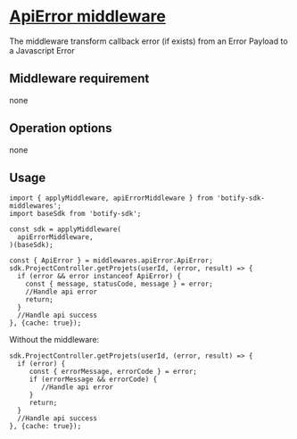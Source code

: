 # [ApiError middleware](../../src/middlewares/apiErrorMiddleware.js)

The middleware transform callback error (if exists) from an Error Payload to a Javascript Error

## Middleware requirement
none

## Operation options
none

## Usage
```JS
import { applyMiddleware, apiErrorMiddleware } from 'botify-sdk-middlewares';
import baseSdk from 'botify-sdk';

const sdk = applyMiddleware(
  apiErrorMiddleware,
)(baseSdk);

const { ApiError } = middlewares.apiError.ApiError;
sdk.ProjectController.getProjets(userId, (error, result) => {
  if (error && error instanceof ApiError) {
    const { message, statusCode, message } = error;
    //Handle api error
    return;
  }
  //Handle api success
}, {cache: true});
```

Without the middleware:
```JS
sdk.ProjectController.getProjets(userId, (error, result) => {
  if (error) {
     const { errorMessage, errorCode } = error;
     if (errorMessage && errorCode) {
        //Handle api error
     }
     return;
  }
  //Handle api success
}, {cache: true});
```
